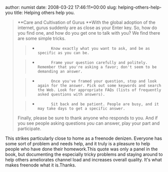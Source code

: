 author: numist
date: 2008-03-22 17:46:11+00:00
slug: helping-others-help-you
title: Helping others help you.

<blockquote>**Care and Cultivation of Gurus **With the global adoption of the internet, gurus suddenly are as close as your Enter key.  So, how do you find one, and how do you get one to talk with you? We find there are some simple tricks.

> 
> 
	
>   * 			Know exactly what you want to ask, and be as specific as you can be.
> 
	
>   * 			Frame your question carefully and politely. Remember that you're asking a favor; don't seem to be demanding an answer.
> 
	
>   * 			Once you've framed your question, stop and look again for the answer. Pick out some keywords and search the Web. Look for appropriate FAQs (lists of frequently asked questions with answers).
> 
	
>   * 			Sit back and be patient. People are busy, and it may take days to get a specific answer.
> 

Finally, please be sure to thank anyone who responds to you. And if you see people asking questions _you_ can answer, play your part and participate.</blockquote>


This strikes particularly close to home as a freenode denizen. Everyone has some sort of problem and needs help, and it truly is a pleasure to help people who have done their homework.This quote was only a panel in the book, but documenting the especially tricky problems and staying around to help others ameliorates channel load and increases overall quality. It's what makes freenode what it is.Thanks.
